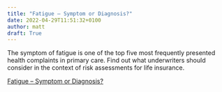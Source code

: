 ```yaml
---
title: "Fatigue – Symptom or Diagnosis?"
date: 2022-04-29T11:51:32+0100
author: matt
draft: True
---
```

The symptom of fatigue is one of the top five most frequently presented health complaints in primary care. Find out what underwriters should consider in the context of risk assessments for life insurance.

[ Fatigue – Symptom or Diagnosis? ]( https://www.genre.com/knowledge/publications/ri22-1-en.html )
